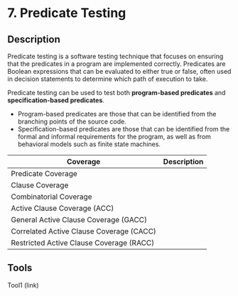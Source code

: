 # 7. Predicate Testing

## Description

Predicate testing is a software testing technique that focuses on ensuring that the predicates in a program are implemented correctly. Predicates are Boolean expressions that can be evaluated to either true or false, often used in decision statements to determine which path of execution to take.

Predicate testing can be used to test both **program-based predicates** and **specification-based predicates**.

* Program-based predicates are those that can be identified from the branching points of the source code.
* Specification-based predicates are those that can be identified from the formal and informal requirements for the program, as well as from behavioral models such as finite state machines.

| Coverage                                 | Description |
| ---------------------------------------- | ----------- |
| Predicate Coverage                       |             |
| Clause Coverage                          |             |
| Combinatorial Coverage                   |             |
| Active Clause Coverage (ACC)             |             |
| General Active Clause Coverage (GACC)    |             |
| Correlated Active Clause Coverage (CACC) |             |
| Restricted Active Clause Coverage (RACC) |             |

## Tools&#x20;

Tool1 (link)
